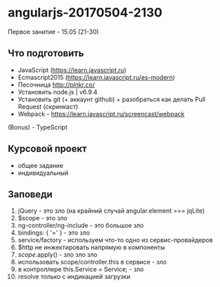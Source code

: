 # angularjs-20170504-2130


Первое занитие - 15.05 (21-30)

## Что подготовить

- JavaScript (https://learn.javascript.ru)
- Ecmascript2015 (https://learn.javascript.ru/es-modern)
- Песочница http://plnkr.co/
- Установить node.js | v6.9.4
- Установить git (+ аккаунт github) + разобраться как делать Pull Request (скринкаст)
- Webpack - https://learn.javascript.ru/screencast/webpack

(Bonus) - TypeScript

## Курсовой проект
- общее задание
- индивидуальный




## Заповеди
1. jQuery - это зло (на крайний случай angular.element === jqLite)
2. $scope - это зло
3. ng-controller/ng-include - это большое зло
4. bindings: { '=' } - это зло
5. service/factory - используем что-то одно из сервис-провайдеров
6. $http не инжектировать напрямую в компоненты
7. $scope.$apply() - зло зло зло
8. использовать scope/controller.this в сервисе - зло
9. в контроллере this.Service = Service; - зло
10. resolve только с индикацией загрузки



